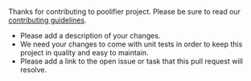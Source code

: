Thanks for contributing to poolifier project.
Please be sure to read our [contributing guidelines](https://github.com/pioardi/poolifier/blob/pr-template/CONTRIBUTING.md).

- Please add a description of your changes.
- We need your changes to come with unit tests in order to keep this project in quality and easy to maintain.
- Please add a link to the open issue or task that this pull request will resolve.
